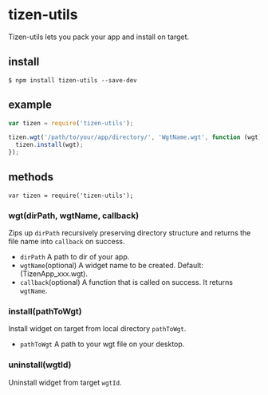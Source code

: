 # tizen-utils

Tizen-utils lets you pack your app and install on target.

## install

```
$ npm install tizen-utils --save-dev
```

## example

```javascript
var tizen = require('tizen-utils');

tizen.wgt('/path/to/your/app/directory/', 'WgtName.wgt', function (wgt) {
  tizen.install(wgt);
});

```

## methods

```
var tizen = require('tizen-utils');
```

### wgt(dirPath, wgtName, callback)

Zips up `dirPath` recursively preserving directory structure and returns
the file name into `callback` on success.

* `dirPath` A path to dir of your app.
* `wgtName`(optional) A widget name to be created. Default: (TizenApp_xxx.wgt).
* `callback`(optional) A function that is called on success. It returns `wgtName`.


### install(pathToWgt)

Install widget on target from local directory `pathToWgt`.

* `pathToWgt` A path to your wgt file on your desktop.


### uninstall(wgtId)

Uninstall widget from target `wgtId`.
